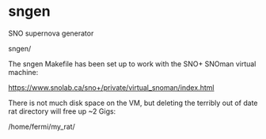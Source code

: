 sngen
=====

SNO supernova generator


sngen/

The sngen Makefile has been set up to work with the SNO+ SNOman virtual machine:

https://www.snolab.ca/sno+/private/virtual_snoman/index.html

There is not much disk space on the VM, but deleting the terribly out of date  rat
directory will free up ~2 Gigs:

/home/fermi/my_rat/



